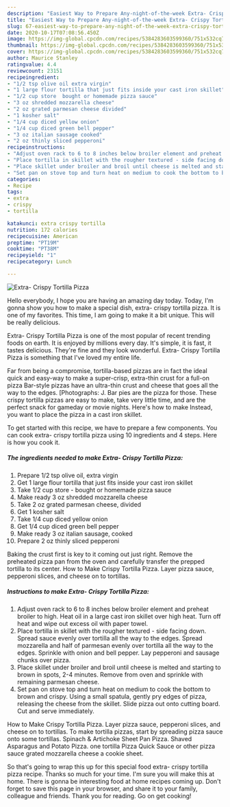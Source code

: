 ```yaml
---
description: "Easiest Way to Prepare Any-night-of-the-week Extra- Crispy Tortilla Pizza"
title: "Easiest Way to Prepare Any-night-of-the-week Extra- Crispy Tortilla Pizza"
slug: 67-easiest-way-to-prepare-any-night-of-the-week-extra-crispy-tortilla-pizza
date: 2020-10-17T07:08:56.450Z
image: https://img-global.cpcdn.com/recipes/5384283603599360/751x532cq70/extra-crispy-tortilla-pizza-recipe-main-photo.jpg
thumbnail: https://img-global.cpcdn.com/recipes/5384283603599360/751x532cq70/extra-crispy-tortilla-pizza-recipe-main-photo.jpg
cover: https://img-global.cpcdn.com/recipes/5384283603599360/751x532cq70/extra-crispy-tortilla-pizza-recipe-main-photo.jpg
author: Maurice Stanley
ratingvalue: 4.4
reviewcount: 23151
recipeingredient:
- "1/2 tsp olive oil extra virgin"
- "1 large flour tortilla that just fits inside your cast iron skillet"
- "1/2 cup store  bought or homemade pizza sauce"
- "3 oz shredded mozzarella cheese"
- "2 oz grated parmesan cheese divided"
- "1 kosher salt"
- "1/4 cup diced yellow onion"
- "1/4 cup diced green bell pepper"
- "3 oz italian sausage cooked"
- "2 oz thinly sliced pepperoni"
recipeinstructions:
- "Adjust oven rack to 6 to 8 inches below broiler element and preheat broiler to high. Heat oil in a large cast iron skillet over high heat. Turn off heat and wipe out excess oil with paper towel."
- "Place tortilla in skillet with the rougher textured - side facing down. Spread sauce evenly over tortilla all the way to the edges. Spread mozzarella and half of parmesan evenly over tortilla all the way to the edges. Sprinkle with onion and bell pepper. Lay pepperoni and sausage chunks over pizza."
- "Place skillet under broiler and broil until cheese is melted and starting to brown in spots, 2-4 minutes. Remove from oven and sprinkle with remaining parmesan cheese."
- "Set pan on stove top and turn heat on medium to cook the bottom to brown and crispy. Using a small spatula, gently pry edges of pizza, releasing the cheese from the skillet. Slide pizza out onto cutting board. Cut and serve immediately."
categories:
- Recipe
tags:
- extra
- crispy
- tortilla

katakunci: extra crispy tortilla 
nutrition: 172 calories
recipecuisine: American
preptime: "PT19M"
cooktime: "PT38M"
recipeyield: "1"
recipecategory: Lunch

---
```



![Extra- Crispy Tortilla Pizza](https://img-global.cpcdn.com/recipes/5384283603599360/751x532cq70/extra-crispy-tortilla-pizza-recipe-main-photo.jpg)

Hello everybody, I hope you are having an amazing day today. Today, I'm gonna show you how to make a special dish, extra- crispy tortilla pizza. It is one of my favorites. This time, I am going to make it a bit unique. This will be really delicious.

Extra- Crispy Tortilla Pizza is one of the most popular of recent trending foods on earth. It is enjoyed by millions every day. It's simple, it is fast, it tastes delicious. They're fine and they look wonderful. Extra- Crispy Tortilla Pizza is something that I've loved my entire life.

Far from being a compromise, tortilla-based pizzas are in fact the ideal quick and easy-way to make a super-crisp, extra-thin crust for a full-on pizza Bar-style pizzas have an ultra-thin crust and cheese that goes all the way to the edges. [Photographs: J. Bar pies are the pizza for those. These crispy tortilla pizzas are easy to make, take very little time, and are the perfect snack for gameday or movie nights. Here&#39;s how to make Instead, you want to place the pizza in a cast iron skillet.


To get started with this recipe, we have to prepare a few components. You can cook extra- crispy tortilla pizza using 10 ingredients and 4 steps. Here is how you cook it.

<!--inarticleads1-->

##### The ingredients needed to make Extra- Crispy Tortilla Pizza:

1. Prepare 1/2 tsp olive oil, extra virgin
1. Get 1 large flour tortilla that just fits inside your cast iron skillet
1. Take 1/2 cup store - bought or homemade pizza sauce
1. Make ready 3 oz shredded mozzarella cheese
1. Take 2 oz grated parmesan cheese, divided
1. Get 1 kosher salt
1. Take 1/4 cup diced yellow onion
1. Get 1/4 cup diced green bell pepper
1. Make ready 3 oz italian sausage, cooked
1. Prepare 2 oz thinly sliced pepperoni


Baking the crust first is key to it coming out just right. Remove the preheated pizza pan from the oven and carefully transfer the prepped tortilla to its center. How to Make Crispy Tortilla Pizza. Layer pizza sauce, pepperoni slices, and cheese on to tortillas. 

<!--inarticleads2-->

##### Instructions to make Extra- Crispy Tortilla Pizza:

1. Adjust oven rack to 6 to 8 inches below broiler element and preheat broiler to high. Heat oil in a large cast iron skillet over high heat. Turn off heat and wipe out excess oil with paper towel.
1. Place tortilla in skillet with the rougher textured - side facing down. Spread sauce evenly over tortilla all the way to the edges. Spread mozzarella and half of parmesan evenly over tortilla all the way to the edges. Sprinkle with onion and bell pepper. Lay pepperoni and sausage chunks over pizza.
1. Place skillet under broiler and broil until cheese is melted and starting to brown in spots, 2-4 minutes. Remove from oven and sprinkle with remaining parmesan cheese.
1. Set pan on stove top and turn heat on medium to cook the bottom to brown and crispy. Using a small spatula, gently pry edges of pizza, releasing the cheese from the skillet. Slide pizza out onto cutting board. Cut and serve immediately.


How to Make Crispy Tortilla Pizza. Layer pizza sauce, pepperoni slices, and cheese on to tortillas. To make tortilla pizzas, start by spreading pizza sauce onto some tortillas. Spinach &amp; Artichoke Sheet Pan Pizza. Shaved Asparagus and Potato Pizza. one tortilla Pizza Quick Sauce or other pizza sauce grated mozzarella cheese a cookie sheet. 

So that's going to wrap this up for this special food extra- crispy tortilla pizza recipe. Thanks so much for your time. I'm sure you will make this at home. There is gonna be interesting food at home recipes coming up. Don't forget to save this page in your browser, and share it to your family, colleague and friends. Thank you for reading. Go on get cooking!
